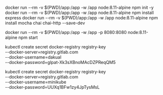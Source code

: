 docker run --rm -v $(PWD)/app:/app -w /app node:8.11-alpine npm init -y 
docker run --rm -v $(PWD)/app:/app -w /app node:8.11-alpine npm install express
docker run --rm -v $(PWD)/app:/app -w /app node:8.11-alpine npm install mocha chai chai-http --save-dev

docker run --rm -v $(PWD)/app:/app -w /app -p 8080:8080 node:8.11-alpine npm start



kubectl create secret docker-registry registry-key \
  --docker-server=registry.gitlab.com \
  --docker-username=dakual \
  --docker-password=glpat-Xk3sXBnoMAcDZPReqQM5

kubectl create secret docker-registry registry-key \
--docker-server=registry.gitlab.com \
--docker-username=minikube \
--docker-password=UUXq1BFw1zy4JpTysMsL